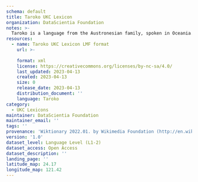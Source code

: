 ```yaml
---
schema: default
title: Taroko UKC Lexicon
organization: DataScientia Foundation
notes: >-
  Taroko is a language from the Austronesian family, spoken in Oceania. The UKC Lexicon of Taroko is represented as a lexico-semantic network. It consists of words, word senses, synsets, as well as sense-level and synset-level relationships.
resources:
  - name: Taroko UKC Lexicon LMF format
    url: >-
      
    format: xml
    license: https://creativecommons.org/licenses/by-nc-sa/4.0/
    last_updated: 2023-04-13
    created: 2023-04-13
    size: 0
    release_date: 2023-04-13
    distribution_document: ''
    language: Taroko
category:
  - UKC Lexicons
maintainer: DataScientia Foundation
maintainer_email: ''
tags: ''
provenance: 'Wiktionary 2022.01. by Wikimedia Foundation (http://en.wiktionary.org); CogNet 2.1 by Khuyagbaatar Batsuren, National University of Mongolia (http://cognet.ukc.disi.unitn.it); Princeton WordNet 2.1 by Princeton University (https://wordnet.princeton.edu)'
version: '1.0'
dataset_level: Language Level (L1-2)
dataset_access: Open Access
dataset_description: ''
landing_page: ''
latitude_map: 24.17
longitude_map: 121.42
---
```

